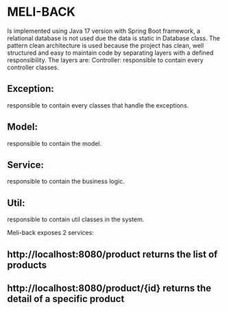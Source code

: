 # MELI-BACK
Is implemented using Java 17 version with Spring Boot framework, a relational database is not used due the data is static in Database class. The pattern clean architecture is used because the project has clean, well structured and easy to maintain code by separating layers with a defined responsibility. The layers are:
Controller: responsible to contain every controller classes.

## Exception: 

responsible to contain every classes that handle the exceptions.
## Model: 

responsible to contain the model.
## Service: 

responsible to contain the business logic.
## Util: 

responsible to contain util classes in the system.

Meli-back exposes 2 services:
## http://localhost:8080/product returns the list of products
## http://localhost:8080/product/{id} returns the detail of a specific product

